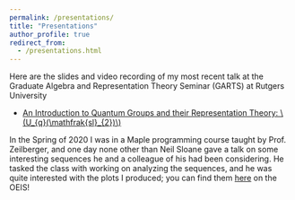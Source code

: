 ```yaml
---
permalink: /presentations/
title: "Presentations"
author_profile: true
redirect_from: 
  - /presentations.html
---
```


Here are the slides and video recording of my most recent talk at the Graduate Algebra and Representation Theory Seminar (GARTS) at Rutgers University

* [An Introduction to Quantum Groups and their Representation Theory:
\\(U_{q}(\mathfrak{sl}_{2})\\)](https://almosttrivial.github.io/files/Quantum_sl2_GARTS.pdf)


In the Spring of 2020 I was in a Maple programming course taught by Prof. Zeilberger, and one day none other than Neil Sloane gave a talk on some interesting sequences he and a colleague of his had been considering. He tasked the class with working on analyzing the sequences, and he was quite interested with the plots I produced; you can find them [here](https://oeis.org/A331452) on the OEIS!
